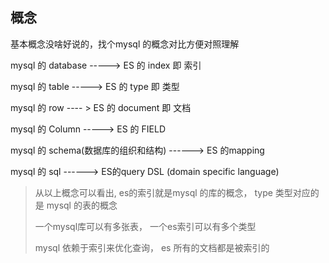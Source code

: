 ## 概念
基本概念没啥好说的，找个mysql 的概念对比方便对照理解

mysql 的 database   ----->   ES 的 index  即 索引

mysql 的 table      ----->  ES 的 type  即 类型

mysql 的 row     ---- >   ES 的 document 即 文档 

mysql 的 Column  ----->  ES 的 FIELD

mysql 的 schema(数据库的组织和结构) ------>  ES 的mapping

mysql 的 sql   ------>   ES的query  DSL (domain specific language)

> 从以上概念可以看出, es的索引就是mysql 的库的概念， type 类型对应的是 mysql 的表的概念
>
> 一个mysql库可以有多张表， 一个es索引可以有多个类型
>
> mysql 依赖于索引来优化查询， es 所有的文档都是被索引的 